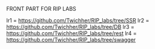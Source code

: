 FRONT PART FOR RIP LABS

lr1 = https://github.com/Twichher/RIP_labs/tree/SSR
lr2 = https://github.com/Twichher/RIP_labs/tree/DB
lr3 = https://github.com/Twichher/RIP_labs/tree/rest
lr4 = https://github.com/Twichher/RIP_labs/tree/swagger